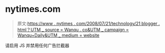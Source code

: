 # nytimes.com

> 原文:[https://www . nytimes . com/2008/07/21/technology/21 blogger . html？UTM _ source = Wanqu . co&UTM _ campaign = Wanqu+Daily&UTM _ medium = website](https://www.nytimes.com/2008/07/21/technology/21blogger.html?utm_source=wanqu.co&utm_campaign=Wanqu+Daily&utm_medium=website)

请启用 JS 并禁用任何广告拦截器
